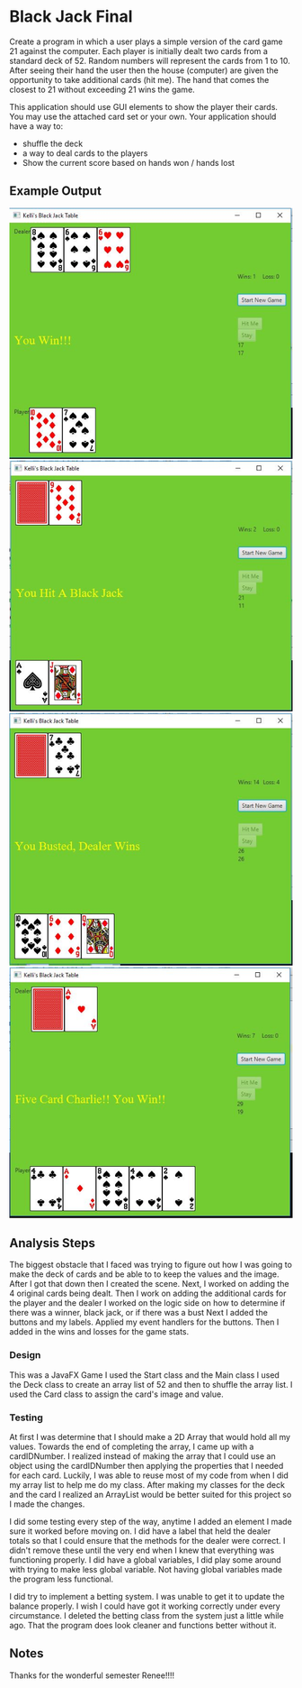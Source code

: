 # Black Jack Final

Create a program in which a user plays a simple version of the card game 21 against the computer. Each player is initially dealt two cards from a standard deck of 52. Random numbers will represent the cards from 1 to 10. After seeing their hand the user then the house (computer) are given the opportunity to take additional cards (hit me). The hand that comes the closest to 21 without exceeding 21 wins the game.

This application should use GUI elements to show the player their cards. You may use the attached card set or your own. Your application should have a way to:

- shuffle the deck
- a way to deal cards to the players
- Show the current score based on hands won / hands lost

## Example Output

![Sample Output](images/README.JPG)
![Sample Output](images/README2.JPG)
![Sample Output](images/README3.JPG)
![Sample Output](images/README4.JPG)

## Analysis Steps

The biggest obstacle that I faced was trying to figure out how I was going to make the deck of cards and be able to to keep the values and the image.
After I got that down then I created the scene. 
Next, I worked on adding the 4 original cards being dealt.
Then I work on adding the additional cards for the player and the dealer
I worked on the logic side on how to determine if there was a winner, black jack, or if there was a bust
Next I added the buttons and my labels. 
Applied my event handlers for the buttons.
Then I added in the wins and losses for the game stats. 

### Design

This was a JavaFX Game I used the Start class and the Main class
I used the Deck class to create an array list of 52 and then to shuffle the array list.
I used the Card class to assign the card's image and value.

### Testing
At first I was determine that I should make a 2D Array that would hold all my values. Towards the end of completing the array, I came up with a cardIDNumber.
I realized instead of making the array that I could use an object using the cardIDNumber then applying the properties that I needed for each card.
Luckily, I was able to reuse most of my code from when I did my array list to help me do my class.
After making my classes for the deck and the card I realized an ArrayList would be better suited for this project so I made the changes.

I did some testing every step of the way, anytime I added an element I made sure it worked before moving on. I did have a label that held the dealer totals
so that I could ensure that the methods for the dealer were correct. I didn't remove these until the very end when I knew that everything was functioning properly.
I did have a global variables, I did play some around with trying to make less global variable.
Not having global variables made the program less functional.

I did try to implement a betting system. I was unable to get it to update the balance properly. I wish I could have got it
working correctly under every circumstance. I deleted the betting class from the system just a little while ago. 
That the program does look cleaner and functions better without it.


## Notes
Thanks for the wonderful semester Renee!!!!

